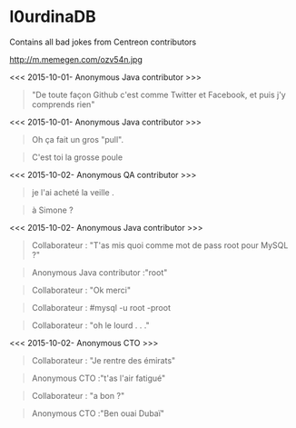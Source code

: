 # l0urdinaDB
Contains all bad jokes from Centreon contributors

http://m.memegen.com/ozv54n.jpg

<<< 2015-10-01- Anonymous Java contributor >>>
> "De toute façon Github c'est comme Twitter et Facebook, et puis j'y comprends rien"

<<< 2015-10-01- Anonymous Java contributor >>>
> Oh ça fait un gros "pull".

> C'est toi la grosse poule


<<< 2015-10-02- Anonymous QA contributor >>>
> je l'ai acheté la veille .

> à Simone ? 

<<< 2015-10-02- Anonymous Java contributor >>>
> Collaborateur : "T'as mis quoi comme mot de pass root pour MySQL ?"

> Anonymous Java contributor :"root"

> Collaborateur : "Ok merci"

> Collaborateur : #mysql -u root -proot

> Collaborateur : "oh le lourd . . ."

<<< 2015-10-02- Anonymous CTO >>>
> Collaborateur : "Je rentre des émirats"

> Anonymous CTO :"t'as l'air fatigué"

> Collaborateur : "a bon ?"

> Anonymous CTO :"Ben ouai Dubaï"
